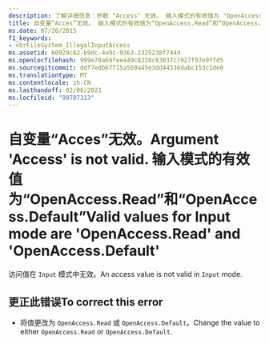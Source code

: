 ```yaml
---
description: 了解详细信息：参数 "Access" 无效。 输入模式的有效值为 "OpenAccess" 和 "OpenAccess"
title: 自变量“Acces”无效。 输入模式的有效值为“OpenAccess.Read”和“OpenAccess.Default”
ms.date: 07/20/2015
f1_keywords:
- vbrFileSystem_IllegalInputAccess
ms.assetid: 60929c62-b9dc-4a9c-9363-2325238f744d
ms.openlocfilehash: 999e78a69fee449c8238c83037c7927f97e9ffd5
ms.sourcegitcommit: ddf7edb67715a5b9a45e3dd44536dabc153c1de0
ms.translationtype: MT
ms.contentlocale: zh-CN
ms.lasthandoff: 02/06/2021
ms.locfileid: "99787313"
---
```

# <a name="argument-access-is-not-valid-valid-values-for-input-mode-are-openaccessread-and-openaccessdefault"></a><span data-ttu-id="fc897-105">自变量“Acces”无效。</span><span class="sxs-lookup"><span data-stu-id="fc897-105">Argument 'Access' is not valid.</span></span> <span data-ttu-id="fc897-106">输入模式的有效值为“OpenAccess.Read”和“OpenAccess.Default”</span><span class="sxs-lookup"><span data-stu-id="fc897-106">Valid values for Input mode are 'OpenAccess.Read' and 'OpenAccess.Default'</span></span>

<span data-ttu-id="fc897-107">访问值在 `Input` 模式中无效。</span><span class="sxs-lookup"><span data-stu-id="fc897-107">An access value is not valid in `Input` mode.</span></span>  
  
## <a name="to-correct-this-error"></a><span data-ttu-id="fc897-108">更正此错误</span><span class="sxs-lookup"><span data-stu-id="fc897-108">To correct this error</span></span>  
  
- <span data-ttu-id="fc897-109">将值更改为 `OpenAccess.Read` 或 `OpenAccess.Default`。</span><span class="sxs-lookup"><span data-stu-id="fc897-109">Change the value to either `OpenAccess.Read` or `OpenAccess.Default`.</span></span>
